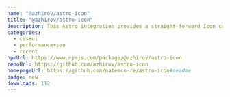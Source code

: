 ```yaml
---
name: "@azhirov/astro-icon"
title: "@azhirov/astro-icon"
description: This Astro integration provides a straight-forward Icon component for Astro.
categories:
  - css+ui
  - performance+seo
  - recent
npmUrl: https://www.npmjs.com/package/@azhirov/astro-icon
repoUrl: https://github.com/azhirov/astro-icon
homepageUrl: https://github.com/natemoo-re/astro-icon#readme
badge: new
downloads: 112
---
```

